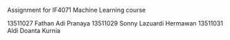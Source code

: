 Assignment for IF4071 Machine Learning course

13511027 Fathan Adi Pranaya
13511029 Sonny Lazuardi Hermawan
13511031 Aldi Doanta Kurnia
